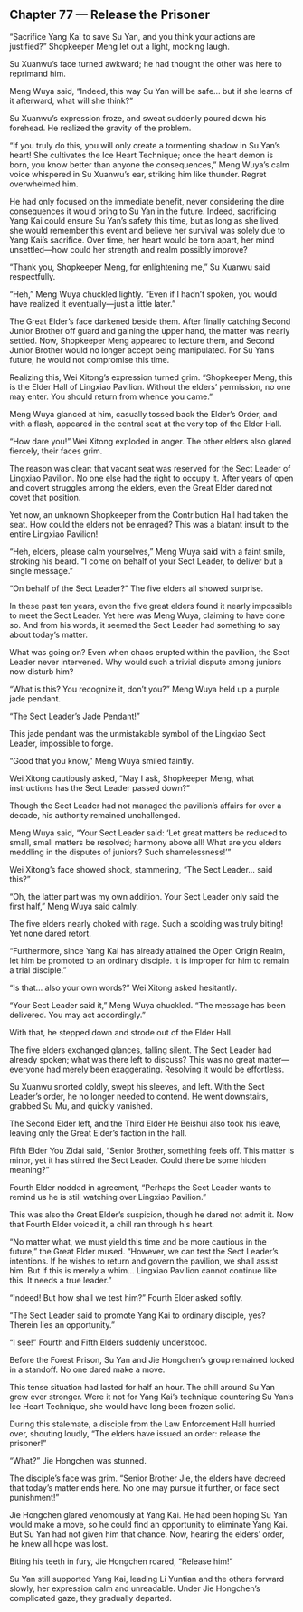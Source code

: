 ## Chapter 77 — Release the Prisoner

“Sacrifice Yang Kai to save Su Yan, and you think your actions are justified?” Shopkeeper Meng let out a light, mocking laugh.

Su Xuanwu’s face turned awkward; he had thought the other was here to reprimand him.

Meng Wuya said, “Indeed, this way Su Yan will be safe… but if she learns of it afterward, what will she think?”

Su Xuanwu’s expression froze, and sweat suddenly poured down his forehead. He realized the gravity of the problem.

“If you truly do this, you will only create a tormenting shadow in Su Yan’s heart! She cultivates the Ice Heart Technique; once the heart demon is born, you know better than anyone the consequences,” Meng Wuya’s calm voice whispered in Su Xuanwu’s ear, striking him like thunder. Regret overwhelmed him.

He had only focused on the immediate benefit, never considering the dire consequences it would bring to Su Yan in the future. Indeed, sacrificing Yang Kai could ensure Su Yan’s safety this time, but as long as she lived, she would remember this event and believe her survival was solely due to Yang Kai’s sacrifice. Over time, her heart would be torn apart, her mind unsettled—how could her strength and realm possibly improve?

“Thank you, Shopkeeper Meng, for enlightening me,” Su Xuanwu said respectfully.

“Heh,” Meng Wuya chuckled lightly. “Even if I hadn’t spoken, you would have realized it eventually—just a little later.”

The Great Elder’s face darkened beside them. After finally catching Second Junior Brother off guard and gaining the upper hand, the matter was nearly settled. Now, Shopkeeper Meng appeared to lecture them, and Second Junior Brother would no longer accept being manipulated. For Su Yan’s future, he would not compromise this time.

Realizing this, Wei Xitong’s expression turned grim. “Shopkeeper Meng, this is the Elder Hall of Lingxiao Pavilion. Without the elders’ permission, no one may enter. You should return from whence you came.”

Meng Wuya glanced at him, casually tossed back the Elder’s Order, and with a flash, appeared in the central seat at the very top of the Elder Hall.

“How dare you!” Wei Xitong exploded in anger. The other elders also glared fiercely, their faces grim.

The reason was clear: that vacant seat was reserved for the Sect Leader of Lingxiao Pavilion. No one else had the right to occupy it. After years of open and covert struggles among the elders, even the Great Elder dared not covet that position.

Yet now, an unknown Shopkeeper from the Contribution Hall had taken the seat. How could the elders not be enraged? This was a blatant insult to the entire Lingxiao Pavilion!

“Heh, elders, please calm yourselves,” Meng Wuya said with a faint smile, stroking his beard. “I come on behalf of your Sect Leader, to deliver but a single message.”

“On behalf of the Sect Leader?” The five elders all showed surprise.

In these past ten years, even the five great elders found it nearly impossible to meet the Sect Leader. Yet here was Meng Wuya, claiming to have done so. And from his words, it seemed the Sect Leader had something to say about today’s matter.

What was going on? Even when chaos erupted within the pavilion, the Sect Leader never intervened. Why would such a trivial dispute among juniors now disturb him?

“What is this? You recognize it, don’t you?” Meng Wuya held up a purple jade pendant.

“The Sect Leader’s Jade Pendant!”

This jade pendant was the unmistakable symbol of the Lingxiao Sect Leader, impossible to forge.

“Good that you know,” Meng Wuya smiled faintly.

Wei Xitong cautiously asked, “May I ask, Shopkeeper Meng, what instructions has the Sect Leader passed down?”

Though the Sect Leader had not managed the pavilion’s affairs for over a decade, his authority remained unchallenged.

Meng Wuya said, “Your Sect Leader said: ‘Let great matters be reduced to small, small matters be resolved; harmony above all! What are you elders meddling in the disputes of juniors? Such shamelessness!’”

Wei Xitong’s face showed shock, stammering, “The Sect Leader… said this?”

“Oh, the latter part was my own addition. Your Sect Leader only said the first half,” Meng Wuya said calmly.

The five elders nearly choked with rage. Such a scolding was truly biting! Yet none dared retort.

“Furthermore, since Yang Kai has already attained the Open Origin Realm, let him be promoted to an ordinary disciple. It is improper for him to remain a trial disciple.”

“Is that… also your own words?” Wei Xitong asked hesitantly.

“Your Sect Leader said it,” Meng Wuya chuckled. “The message has been delivered. You may act accordingly.”

With that, he stepped down and strode out of the Elder Hall.

The five elders exchanged glances, falling silent. The Sect Leader had already spoken; what was there left to discuss? This was no great matter—everyone had merely been exaggerating. Resolving it would be effortless.

Su Xuanwu snorted coldly, swept his sleeves, and left. With the Sect Leader’s order, he no longer needed to contend. He went downstairs, grabbed Su Mu, and quickly vanished.

The Second Elder left, and the Third Elder He Beishui also took his leave, leaving only the Great Elder’s faction in the hall.

Fifth Elder You Zidai said, “Senior Brother, something feels off. This matter is minor, yet it has stirred the Sect Leader. Could there be some hidden meaning?”

Fourth Elder nodded in agreement, “Perhaps the Sect Leader wants to remind us he is still watching over Lingxiao Pavilion.”

This was also the Great Elder’s suspicion, though he dared not admit it. Now that Fourth Elder voiced it, a chill ran through his heart.

“No matter what, we must yield this time and be more cautious in the future,” the Great Elder mused. “However, we can test the Sect Leader’s intentions. If he wishes to return and govern the pavilion, we shall assist him. But if this is merely a whim… Lingxiao Pavilion cannot continue like this. It needs a true leader.”

“Indeed! But how shall we test him?” Fourth Elder asked softly.

“The Sect Leader said to promote Yang Kai to ordinary disciple, yes? Therein lies an opportunity.”

“I see!” Fourth and Fifth Elders suddenly understood.

Before the Forest Prison, Su Yan and Jie Hongchen’s group remained locked in a standoff. No one dared make a move.

This tense situation had lasted for half an hour. The chill around Su Yan grew ever stronger. Were it not for Yang Kai’s technique countering Su Yan’s Ice Heart Technique, she would have long been frozen solid.

During this stalemate, a disciple from the Law Enforcement Hall hurried over, shouting loudly, “The elders have issued an order: release the prisoner!”

“What?” Jie Hongchen was stunned.

The disciple’s face was grim. “Senior Brother Jie, the elders have decreed that today’s matter ends here. No one may pursue it further, or face sect punishment!”

Jie Hongchen glared venomously at Yang Kai. He had been hoping Su Yan would make a move, so he could find an opportunity to eliminate Yang Kai. But Su Yan had not given him that chance. Now, hearing the elders’ order, he knew all hope was lost.

Biting his teeth in fury, Jie Hongchen roared, “Release him!”

Su Yan still supported Yang Kai, leading Li Yuntian and the others forward slowly, her expression calm and unreadable. Under Jie Hongchen’s complicated gaze, they gradually departed.